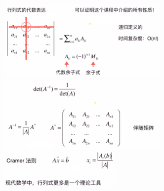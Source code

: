 ![](../photo/Pasted%20image%2020240308161730.png)

![](../photo/Pasted%20image%2020240308161751.png)
![](../photo/Pasted%20image%2020240308161822.png)
